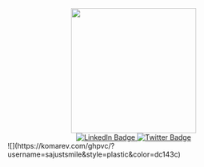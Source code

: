 <div id="header" align="center">
  <img src="https://media.giphy.com/media/L1R1tvI9svkIWwpVYr/giphy.gif" width="250"/>
</div>
<div id="badges" align="center">
<a href="https://linkedin.com/in/sandraashipala">
  <img src="https://img.shields.io/badge/LinkedIn-blue?style=for-the-badge&logo=linkedin&logoColor=white" alt="LinkedIn Badge"/>
 </a>
 <a href="https://twitter.com/sajustsmile">
  <img src="https://img.shields.io/badge/Twitter-9cf?style=for-the-badge&logo=twitter&logoColor=white" alt="Twitter Badge"/>
</a>
</div>
![](https://komarev.com/ghpvc/?username=sajustsmile&style=plastic&color=dc143c)
<img src="https://komarev.com/ghpvc/?username=sajustsmile&style=plastic&color=pink&label=PROFILE+VIEWS" align="center" alt=""/>
